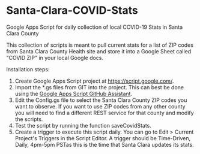 # Santa-Clara-COVID-Stats
Google Apps Script for daily collection of local COVID-19 Stats in Santa Clara County

This collection of scripts is meant to pull current stats for a list of ZIP codes from Santa Clara County Health site and store it into a Google Sheet
called "COVID ZIP" in your local Google docs. 

Installation steps:
1. Create Google Apps Script project at https://script.google.com/.
2. Import the \*.gs files from GIT into the project. This can best be done using the [Google Apps Script GitHub Assistant](https://chrome.google.com/webstore/detail/google-apps-script-github/lfjcgcmkmjjlieihflfhjopckgpelofo?hl=en).
3. Edit the Config.gs file to select the Santa Clara County ZIP codes you want to observe. If you want to use ZIP codes from any other county you will need to find a different REST service for that county and modify the scripts.
4. Test the script by running the function saveCovidStats.
5. Create a trigger to execute this script daily. You can go to Edit > Current Project's Triggers in the Script Editor. A trigger should be Time-Driven, Daily, 4pm-5pm PSTas this is the time that Santa Clara updates its stats. 
